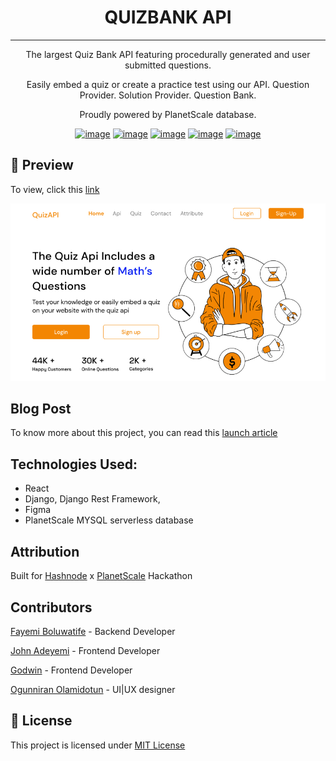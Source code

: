 # <center>QUIZBANK API</center>

---

<center>
The largest Quiz Bank API featuring procedurally generated and user submitted questions.

Easily embed a quiz or create a practice test using our API. Question Provider. Solution Provider. Question Bank.

Proudly powered by PlanetScale database.

[![image](https://img.shields.io/badge/Django-092E20?style=for-the-badge&logo=django&logoColor=green)](https://www.djangoproject.com/)
[![image](https://img.shields.io/badge/django%20rest-ff1709?style=for-the-badge&logo=django&logoColor=white)](https://www.django-rest-framework.org/)
[![image](https://img.shields.io/badge/React-20232A?style=for-the-badge&logo=react&logoColor=61DAFB)](https://reactjs.org/)
[![image](https://img.shields.io/badge/Hashnode-2962FF?style=for-the-badge&logo=hashnode&logoColor=white)](https://hashnode.com)
[![image](https://img.shields.io/badge/Figma-F24E1E?style=for-the-badge&logo=figma&logoColor=white)](https://figma.com)
</center>

## 👀 Preview
To view, click this [link](https://quizzybank.vercel.app/)

![Landing Page](preview.jpg)

## Blog Post
To know more about this project, you can read this [launch article]()

## Technologies Used:
- React
- Django, Django Rest Framework,
- Figma
- PlanetScale MYSQL serverless database

## Attribution
Built for [Hashnode](https://hasnode.com) x [PlanetScale](https://planetscale.com/) Hackathon


## Contributors
[Fayemi Boluwatife]() - Backend Developer

[John Adeyemi]() - Frontend Developer

[Godwin]()  - Frontend Developer

[Ogunniran Olamidotun]() - UI|UX designer


## 🔐 License
This project is licensed under [MIT License](LICENSE)
